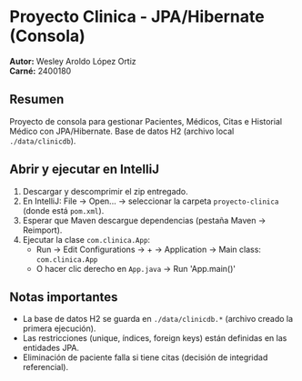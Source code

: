 # Proyecto Clinica - JPA/Hibernate (Consola)

**Autor:** Wesley Aroldo López Ortiz  
**Carné:** 2400180

## Resumen
Proyecto de consola para gestionar Pacientes, Médicos, Citas e Historial Médico con JPA/Hibernate. Base de datos H2 (archivo local `./data/clinicdb`).

## Abrir y ejecutar en IntelliJ
1. Descargar y descomprimir el zip entregado.
2. En IntelliJ: File → Open... → seleccionar la carpeta `proyecto-clinica` (donde está `pom.xml`).
3. Esperar que Maven descargue dependencias (pestaña Maven → Reimport).
4. Ejecutar la clase `com.clinica.App`:
   - Run → Edit Configurations → + → Application → Main class: `com.clinica.App`
   - O hacer clic derecho en `App.java` → Run 'App.main()'

## Notas importantes
- La base de datos H2 se guarda en `./data/clinicdb.*` (archivo creado la primera ejecución).
- Las restricciones (unique, índices, foreign keys) están definidas en las entidades JPA.
- Eliminación de paciente falla si tiene citas (decisión de integridad referencial).
